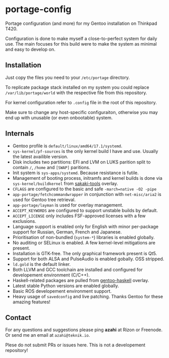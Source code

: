 # portage-config

Portage configuration (and more) for my Gentoo installation on Thinkpad T420.

Configuration is done to make myself a close-to-perfect system for daily use. The main focuses for this build were to make the system as minimal and easy to develop on.

## Installation

Just copy the files you need to your `/etc/portage` directory.

To replicate package stack installed on my system you could replace `/var/lib/portage/world` with the respective file from this repository.

For kernel configuration refer to `.config` file in the root of this repository.

Make sure to change any host-specific configuraiton, otherwise you may end up with unusable (or even onbootable) system.

## Internals

* Gentoo profile is `default/linux/amd64/17.1/systemd`.
* `sys-kernel/pf-sources` is the only kernel build I have and use. Usually the latest availible version.
* Disk includes two partitions: EFI and LVM on LUKS parition split to contain `/`, `/home` and `[SWAP]` paritions.
* Init system is `sys-apps/systemd`. Because resistance is futile.
* Management of booting process, initramfs and kernel builds is done via `sys-kernel/buildkernel` from [sakaki-tools](https://github.com/sakaki-/sakaki-tools) overlay.
* `CFLAGS` are configured to the basic and safe `-march=native -O2 -pipe`
* `app-portage/fetchcommandwrapper` in conjunction with `net-misc/aria2` is used for Gentoo tree retrieval.
* `app-portage/layman` is used for overlay management.
* `ACCEPT_KEYWORDS` are configured to support unstable builds by default.
* `ACCEPT_LICENSE` only includes FSF-approved licenses with a few exclusions.
* Language support is enabled only for English with minor per-package support for Russian, German, French and Japanese.
* Prioritisation of non-bundled (`system-*`) libraries is enabled globally.
* No auditing or SELinux is enabled. A few kernel-level mitigations are present.
* Installation is GTK-free. The only graphical framework present is Qt5.
* Support for both ALSA and PulseAudio is enabled gobally. OSS stripped.
* `ld.gold` is the default linker.
* Both LLVM and GCC toolchain are installed and configured for developement environment (C/C++).
* Haskell-related packages are pulled from [gentoo-haskell](https://github.com/gentoo-haskell/gentoo-haskell) overlay.
* Latest stable Python versions are enabled globally.
* Basic ROS developement environment support.
* Heavy usage of `savedconfig` and live patching. Thanks Gentoo for these amazing features!

## Contact

For any questions and suggestions please ping __azahi__ at Rizon or Freenode. Or send me an email at `azahi@teknik.io`.

Plese do not submit PRs or issues here. This is not a developement repository!
